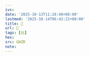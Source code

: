 ```yaml
---
ivs:
date: '2025-10-13T11:28:40+08:00'
lastmod: '2025-10-14T06:42:22+08:00'
title: 󰞉
url: 󰞉
tags: [比]
hex: 
src: GHZR
note:
---
```

